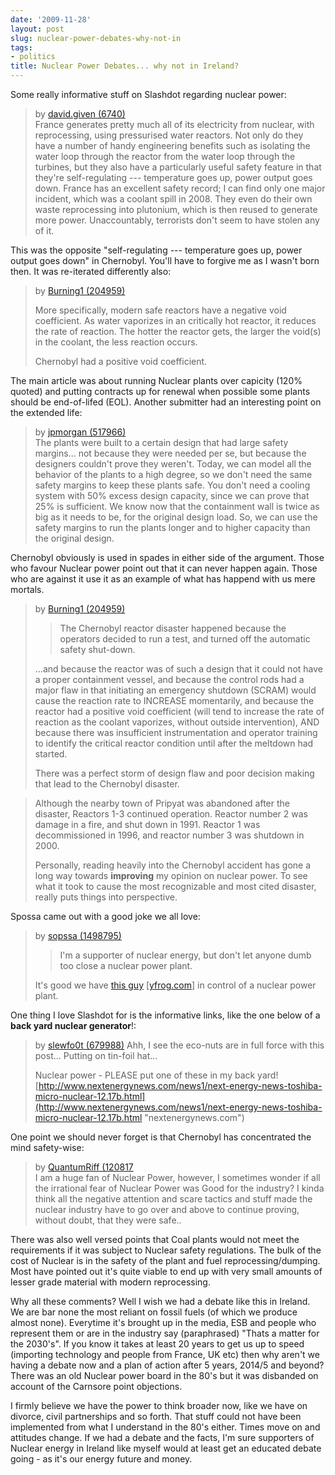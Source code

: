 ```yaml
---
date: '2009-11-28'
layout: post
slug: nuclear-power-debates-why-not-in
tags:
- politics
title: Nuclear Power Debates... why not in Ireland?
---
```


Some really informative stuff on Slashdot regarding nuclear power:

> by [david.given (6740)](http://slashdot.org/~david.given)  
>  France generates pretty much all of its electricity from nuclear,
> with reprocessing, using pressurised water reactors. Not only do they
> have a number of handy engineering benefits such as isolating the
> water loop through the reactor from the water loop through the
> turbines, but they also have a particularly useful safety feature in
> that they're self-regulating --- temperature goes up, power output
> goes down. France has an excellent safety record; I can find only one
> major incident, which was a coolant spill in 2008.
> They even do their own waste reprocessing into plutonium, which is
> then reused to generate more power. Unaccountably, terrorists don't
> seem to have stolen any of it.

This was the opposite "self-regulating --- temperature goes up, power
output goes down" in Chernobyl. You'll have to forgive me as I wasn't
born then. It was re-iterated differently also:  
> by [Burning1 (204959)](http://slashdot.org/~Burning1)
>
> More specifically, modern safe reactors have a negative void
> coefficient. As water vaporizes in an critically hot reactor, it
> reduces the rate of reaction. The hotter the reactor gets, the larger
> the void(s) in the coolant, the less reaction occurs.
>
> Chernobyl had a positive void coefficient.

The main article was about running Nuclear plants over capicity (120%
quoted) and putting contracts up for renewal when possible some plants
should be end-of-lifed (EOL). Another submitter had an interesting point
on the extended life:

> by [jpmorgan (517966)](http://slashdot.org/~jpmorgan)  
>  The plants were built to a certain design that had large safety
> margins... not because they were needed per se, but because the
> designers couldn't prove they weren't. Today, we can model all the
> behavior of the plants to a high degree, so we don't need the same
> safety margins to keep these plants safe. You don't need a cooling
> system with 50% excess design capacity, since we can prove that 25% is
> sufficient. We know now that the containment wall is twice as big as
> it needs to be, for the original design load. So, we can use the
> safety margins to run the plants longer and to higher capacity than
> the original design.  

  
Chernobyl obviously is used in spades in either side of the argument.
Those who favour Nuclear power point out that it can never happen again.
Those who are against it use it as an example of what has happend with
us mere mortals.

> by [Burning1 (204959)](http://slashdot.org/~Burning1)  
> > The Chernobyl reactor disaster happened because the operators
> > decided to run a test, and turned off the automatic safety
> > shut-down.
>
> ...and because the reactor was of such a design that it could not have
> a proper containment vessel, and because the control rods had a major
> flaw in that initiating an emergency shutdown (SCRAM) would cause the
> reaction rate to INCREASE momentarily, and because the reactor had a
> positive void coefficient (will tend to increase the rate of reaction
> as the coolant vaporizes, without outside intervention), AND because
> there was insufficient instrumentation and operator training to
> identify the critical reactor condition until after the meltdown had
> started.
>
> There was a perfect storm of design flaw and poor decision making that
> lead to the Chernobyl disaster.

> Although the nearby town of Pripyat was abandoned after the disaster,
> Reactors 1-3 continued operation. Reactor number 2 was damage in a
> fire, and shut down in 1991. Reactor 1 was decommissioned in 1996, and
> reactor number 3 was shutdown in 2000.
>
> Personally, reading heavily into the Chernobyl accident has gone a
> long way towards **improving** my opinion on nuclear power. To see
> what it took to cause the most recognizable and most cited disaster,
> really puts things into perspective.

Spossa came out with a good joke we all love:  
> by [sopssa (1498795)](http://slashdot.org/~sopssa)  
> > I'm a supporter of nuclear energy, but don't let anyone dumb too
> > close a nuclear power plant.
>
> It's good we have [this
> guy](http://yfrog.com/04nuclearguyj "yfrog.com")
> [[yfrog.com](http://yfrog.com)] in control of a nuclear power plant.

One thing I love Slashdot for is the informative links, like the one
below of a **back yard nuclear generator**!:  
> by [slewfo0t (679988)](http://slashdot.org/~slewfo0t)
> [](http://www.fullcord.net/ "http://www.fullcord.net/")
> Ahh, I see the eco-nuts are in full force with this post... Putting on
> tin-foil hat...
>
> Nuclear power - PLEASE put one of these in my back yard!
> [http://www.nextenergynews.com/news1/next-energy-news-toshiba-micro-nuclear-12.17b.html](http://www.nextenergynews.com/news1/next-energy-news-toshiba-micro-nuclear-12.17b.html "nextenergynews.com")
>   

  
One point we should never forget is that Chernobyl has concentrated the
mind safety-wise:  
> by [QuantumRiff (120817](http://slashdot.org/~QuantumRiff)  
>  I am a huge fan of Nuclear Power, however, I sometimes wonder if all
> the irrational fear of Nuclear Power was Good for the industry? I
> kinda think all the negative attention and scare tactics and stuff
> made the nuclear industry have to go over and above to continue
> proving, without doubt, that they were safe..   

There was also well versed points that Coal plants would not meet the
requirements if it was subject to Nuclear safety regulations. The bulk
of the cost of Nuclear is in the safety of the plant and fuel
reprocessing/dumping. Most have pointed out it's quite viable to end up
with very small amounts of lesser grade material with modern
reprocessing.

Why all these comments? Well I wish we had a debate like this in
Ireland. We are bar none the most reliant on fossil fuels (of which we
produce almost none). Everytime it's brought up in the media, ESB and
people who represent them or are in the industry say (paraphrased)
"Thats a matter for the 2030's". If you know it takes at least 20 years
to get us up to speed (importing technology and people from France, UK
etc) then why aren't we having a debate now and a plan of action after 5
years, 2014/5 and beyond? There was an old Nuclear power board in the
80's but it was disbanded on account of the Carnsore point objections.

I firmly believe we have the power to think broader now, like we have on
divorce, civil partnerships and so forth. That stuff could not have been
implemented from what I understand in the 80's either. Times move on and
attitudes change. If we had a debate and the facts, I'm sure supporters
of Nuclear energy in Ireland like myself would at least get an educated
debate going - as it's our energy future and money.